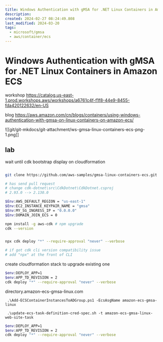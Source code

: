 ```yaml
---
title: Windows Authentication with gMSA for .NET Linux Containers in Amazon ECS
description: 
created: 2024-02-27 08:24:49.808
last_modified: 2024-03-20
tags:
  - microsoft/gmsa
  - aws/container/ecs
---
```

# Windows Authentication with gMSA for .NET Linux Containers in Amazon ECS

workshop
https://catalog.us-east-1.prod.workshops.aws/workshops/a6761c4f-f1f8-44e9-8455-fda420122632/en-US

blog
https://aws.amazon.com/cn/blogs/containers/using-windows-authentication-with-gmsa-on-linux-containers-on-amazon-ecs/

![[git/git-mkdocs/git-attachment/ws-gmsa-linux-containers-ecs-png-1.png]]

## lab 

wait until cdk bootstrap display on cloudformation
```sh

git clone https://github.com/aws-samples/gmsa-linux-containers-ecs.git

# has send pull request
# change cdk-dotnet\src\CdkDotnet\CdkDotnet.csproj
# 2.93.0 --> 2.130.0

$Env:AWS_DEFAULT_REGION = "us-east-1"
$Env:EC2_INSTANCE_KEYPAIR_NAME = "gmsa"
$Env:MY_SG_INGRESS_IP = "0.0.0.0" 
$Env:DOMAIN_JOIN_ECS = 0 

npm install -g aws-cdk # npm upgrade
cdk --version


npx cdk deploy "*" --require-approval "never" --verbose

# if got cdk cli version compatibility issue
# add "npx" at the front of CLI

```

create cloudformation stack to upgrade existing one
```sh
$env:DEPLOY_APP=1
$env:APP_TD_REVISION = 2
cdk deploy "*" --require-approval "never" --verbose

```

directory.amazon-ecs-gmsa-linux.com
```
 .\Add-ECSContainerInstancesToADGroup.ps1 -EcsAsgName amazon-ecs-gmsa-linux
```

```
 .\update-ecs-task-definition-cred-spec.sh -t amazon-ecs-gmsa-linux-web-site-task
```

```sh
$env:DEPLOY_APP=1
$env:APP_TD_REVISION = 2
cdk deploy "*" --require-approval "never" --verbose

```


